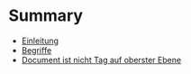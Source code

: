 # Summary

* [Einleitung](README.md)
* [Begriffe](1-2_begriffe.md)
* [Document ist nicht Tag auf oberster Ebene](1-3_Document-ist-nicht-Tag-auf-oberster-Ebene.md)

